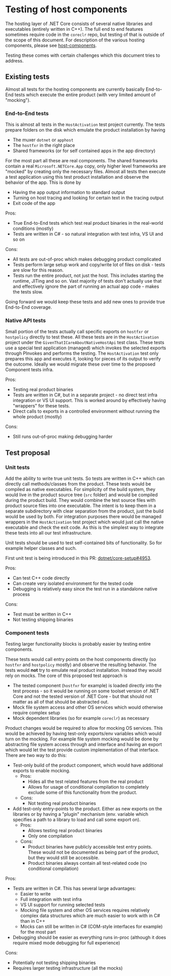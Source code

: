 # Testing of host components

The hosting layer of .NET Core consists of several native libraries and executables (entirely written in C++). The full end to end features sometimes require code in the `coreclr` repo, but testing of that is outside of the scope of this document. For description of the various hosting components, please see [host-components](host-components.md).

Testing these comes with certain challenges which this document tries to address.

## Existing tests
Almost all tests for the hosting components are currently basically End-to-End tests which execute the entire product (with very limited amount of "mocking").

### End-to-End tests
This is almost all tests in the `HostActivation` test project currently.
The tests prepare folders on the disk which emulate the product installation by having
* The muxer `dotnet` or `apphost`
* The `hostfxr` in the right place
* Shared frameworks (or for self contained apps in the app directory)

For the most part all these are real components. The shared frameworks contain a real `Microsoft.NETCore.App` copy, only higher level frameworks are "mocked" by creating only the necessary files.
Almost all tests then execute a test application using this test product installation and observe the behavior of the app. This is done by
* Having the app output information to standard output
* Turning on host tracing and looking for certain text in the tracing output
* Exit code of the app

Pros:
* True End-to-End tests which test real product binaries in the real-world conditions (mostly)
* Tests are written in C# - so natural integration with test infra, VS UI and so on

Cons:
* All tests are out-of-proc which makes debugging product complicated
* Tests perform large setup work and copy/write lot of files on disk - tests are slow for this reason.
* Tests run the entire product, not just the host. This includes starting the runtime, JITing and so on. Vast majority of tests don't actually use that and effectively ignore the part of running an actual app code - makes the tests slow.

Going forward we would keep these tests and add new ones to provide true End-to-End coverage.

### Native API tests
Small portion of the tests actually call specific exports on `hostfxr` or `hostpolicy` directly to test these. All these tests are in the `HostActivation` project under the `GivenThatICareAboutNativeHostApi` test class.
These tests use a special test application (managed) which invokes the selected exports through PInvokes and performs the testing. The `HostActivation` test only prepares this app and executes it, looking for pieces of its output to verify the outcome.
Ideally we would migrate these over time to the proposed Component tests infra.

Pros:
* Testing real product binaries
* Tests are written in C#, but in a separate project - no direct test infra integration or VS UI support. This is worked around by effectively having "wrappers" for these tests.
* Direct calls to exports in a controlled environment without running the whole product (mostly)

Cons:
* Still runs out-of-proc making debugging harder

## Test proposal

### Unit tests
Add the ability to write true unit tests. So tests are written in C++ which can directly call methods/classes from the product. These tests would be compiled as native executables. For simplicity of the build system, they would live in the product source tree (`src` folder) and would be compiled during the product build. They would combine the test source files with product source files into one executable. The intent is to keep them in a separate subdirectory with clear separation from the product, just the build would be used by both.
For integration purposes there would be managed wrappers in the `HostActivation` test project which would just call the native executable and check the exit code. As this is the simplest way to integrate these tests into all our test infrastructure.

Unit tests should be used to test self-contained bits of functionality. So for example helper classes and such.

First unit test is being introduced in this PR: [dotnet/core-setup#4953](https://github.com/dotnet/core-setup/pull/4953).

Pros:
* Can test C++ code directly
* Can create very isolated environment for the tested code
* Debugging is relatively easy since the test run in a standalone native process

Cons:
* Test must be written in C++
* Not testing shipping binaries

### Component tests
Testing larger functionality blocks is probably easier by testing entire components.

These tests would call entry points on the host components directly (so `hostfxr` and `hostpolicy` mostly) and observe the resulting behavior. The tests would **not** try to emulate real product installation. Instead they would rely on mocks.
The core of this proposed test approach is
* The tested component (`hostfxr` for example) is loaded directly into the test process - so it would be running on some toolset version of .NET Core and not the tested version of .NET Core - but that should not matter as all of that should be abstracted out.
* Mock file system access and other OS services which would otherwise require complex setup
* Mock dependent libraries (so for example `coreclr`) as necessary

Product changes would be required to allow for mocking OS services. This would be achieved by having test-only exports/env variables which would turn on the mocking. For example file system mocking would be done by abstracting file system access through and interface and having an export which would let the test provide custom implementation of that interface.
There are two way to do this:
* Test-only build of the product component, which would have additional exports to enable mocking.
  * Pros:
    * Hides all the test related features from the real product
    * Allows for usage of conditional compilation to completely exclude some of this functionality from the product.
  * Cons:
    * Not testing real product binaries
* Add test-only entry-points to the product. Either as new exports on the libraries or by having a "plugin" mechanism (env. variable which specifies a path to a library to load and call some export on).
  * Pros:
    * Allows testing real product binaries
    * Only one compilation
  * Cons:
    * Product binaries have publicly accessible test entry points. These would not be documented as being part of the product, but they would still be accessible.
    * Product binaries always contain all test-related code (no conditional compilation)

Pros:
* Tests are written in C#. This has several large advantages:
  * Easier to write
  * Full integration with test infra
  * VS UI support for running selected tests
  * Mocking file system and other OS services requires relatively complex data structures which are much easier to work with in C# than in C++
  * Mocks can still be written in C# (COM-style interfaces for example) for the most part
* Debugging should be easier as everything runs in-proc (although it does require mixed mode debugging for full experience)

Cons:
* Potentially not testing shipping binaries
* Requires larger testing infrastructure (all the mocks)
